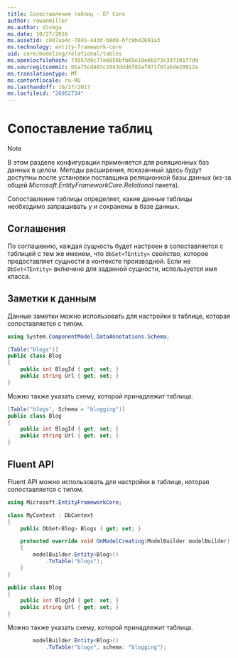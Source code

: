 ```yaml
---
title: Сопоставление таблиц - EF Core
author: rowanmiller
ms.author: divega
ms.date: 10/27/2016
ms.assetid: c807aa4c-7845-443d-b8d0-bfc9b42691a3
ms.technology: entity-framework-core
uid: core/modeling/relational/tables
ms.openlocfilehash: 73957d9c77e6856bfb65e10e6b373c337101f7d9
ms.sourcegitcommit: 01a75cd483c1943ddd6f82af971f07abde20912e
ms.translationtype: MT
ms.contentlocale: ru-RU
ms.lasthandoff: 10/27/2017
ms.locfileid: "26052734"
---
```

# <a name="table-mapping"></a>Сопоставление таблиц

> [!NOTE]  
> В этом разделе конфигурации применяется для реляционных баз данных в целом. Методы расширения, показанный здесь будут доступны после установки поставщика реляционной базы данных (из-за общей *Microsoft.EntityFrameworkCore.Relational* пакета).

Сопоставление таблицы определяет, какие данные таблицы необходимо запрашивать у и сохранены в базе данных.

## <a name="conventions"></a>Соглашения

По соглашению, каждая сущность будет настроен в сопоставляется с таблицей с тем же именем, что `DbSet<TEntity>` свойство, которое предоставляет сущности в контексте производной. Если не `DbSet<TEntity>` включено для заданной сущности, используется имя класса.

## <a name="data-annotations"></a>Заметки к данным

Данные заметки можно использовать для настройки в таблице, которая сопоставляется с типом.

``` csharp
using System.ComponentModel.DataAnnotations.Schema;
```
``` csharp
[Table("blogs")]
public class Blog
{
    public int BlogId { get; set; }
    public string Url { get; set; }
}
```

Можно также указать схему, которой принадлежит таблица.

``` csharp
[Table("blogs", Schema = "blogging")]
public class Blog
{
    public int BlogId { get; set; }
    public string Url { get; set; }
}
```

## <a name="fluent-api"></a>Fluent API

Fluent API можно использовать для настройки в таблице, которая сопоставляется с типом.

``` csharp
using Microsoft.EntityFrameworkCore;
```
``` csharp
class MyContext : DbContext
{
    public DbSet<Blog> Blogs { get; set; }

    protected override void OnModelCreating(ModelBuilder modelBuilder)
    {
        modelBuilder.Entity<Blog>()
            .ToTable("blogs");
    }
}

public class Blog
{
    public int BlogId { get; set; }
    public string Url { get; set; }
}
```

Можно также указать схему, которой принадлежит таблица.

<!-- [!code-csharp[Main](samples/core/relational/Modeling/FluentAPI/Samples/Relational/TableAndSchema.cs?highlight=2)] -->
``` csharp
        modelBuilder.Entity<Blog>()
            .ToTable("blogs", schema: "blogging");
```
